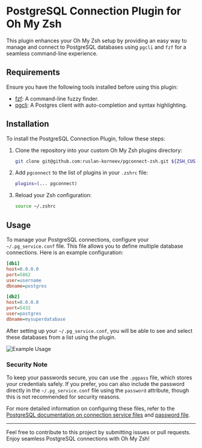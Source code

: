 # PostgreSQL Connection Plugin for Oh My Zsh

This plugin enhances your Oh My Zsh setup by providing an easy way to manage and connect to PostgreSQL databases using `pgcli` and `fzf` for a seamless command-line experience.

## Requirements

Ensure you have the following tools installed before using this plugin:

-  [fzf](https://github.com/junegunn/fzf): A command-line fuzzy finder.
-  [pgcli](https://github.com/dbcli/pgcli): A Postgres client with auto-completion and syntax highlighting.

## Installation

To install the PostgreSQL Connection Plugin, follow these steps:

1. Clone the repository into your custom Oh My Zsh plugins directory:

   ```zsh
   git clone git@github.com:ruslan-korneev/pgconnect-zsh.git ${ZSH_CUSTOM:-~/.oh-my-zsh/custom}/plugins/pgconnect
   ```

2. Add `pgconnect` to the list of plugins in your `.zshrc` file:

   ```zsh
   plugins=(... pgconnect)
   ```

3. Reload your Zsh configuration:

   ```zsh
   source ~/.zshrc
   ```

## Usage

To manage your PostgreSQL connections, configure your `~/.pg_service.conf` file. This file allows you to define multiple database connections. Here is an example configuration:

```ini
[db1]
host=0.0.0.0
port=5862
user=username
dbname=postgres

[db2]
host=0.0.0.0
port=5432
user=postgres
dbname=mysuperdatabase
```

After setting up your `~/.pg_service.conf`, you will be able to see and select these databases from a list using the plugin.

![Example Usage](media/example.gif)

### Security Note

To keep your passwords secure, you can use the `.pgpass` file, which stores your credentials safely. If you prefer, you can also include the password directly in the `~/.pg_service.conf` file using the `password` attribute, though this is not recommended for security reasons.

For more detailed information on configuring these files, refer to the [PostgreSQL documentation on connection service files](https://www.postgresql.org/docs/current/libpq-pgservice.html) and [password file](https://www.postgresql.org/docs/current/libpq-pgpass.html).

---

Feel free to contribute to this project by submitting issues or pull requests. Enjoy seamless PostgreSQL connections with Oh My Zsh!
